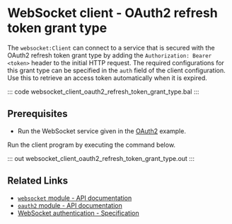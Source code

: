 # WebSocket client - OAuth2 refresh token grant type

The `websocket:Client` can connect to a service that is secured with the OAuth2 refresh token grant type by adding the `Authorization: Bearer <token>` header to the initial HTTP request. The required configurations for this grant type can be specified in the `auth` field of the client configuration. Use this to retrieve an access token automatically when it is expired.

::: code websocket_client_oauth2_refresh_token_grant_type.bal :::

## Prerequisites
- Run the WebSocket service given in the [OAuth2](/learn/by-example/websocket-service-oauth2/) example.

Run the client program by executing the command below.

::: out websocket_client_oauth2_refresh_token_grant_type.out :::

## Related Links
- [`websocket` module - API documentation](https://lib.ballerina.io/ballerina/websocket/latest)
- [`oauth2` module - API documentation](https://lib.ballerina.io/ballerina/oauth2/latest/)
- [WebSocket authentication - Specification](/spec/websocket/#52-authentication-and-authorization)
